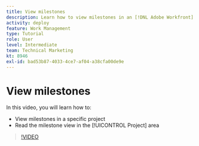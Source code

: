 ```yaml
---
title: View milestones
description: Learn how to view milestones in an [!DNL Adobe Workfront] project, plus use the milestone view in the [!UICONTROL Project] area.
activity: deploy
feature: Work Management
type: Tutorial
role: User
level: Intermediate
team: Technical Marketing
kt: 8946
exl-id: bad53b87-4033-4ce7-af04-a38cfa00de9e
---
```

# View milestones

In this video, you will learn how to:

* View milestones in a specific project
* Read the milestone view in the [!UICONTROL Project] area

>[!VIDEO](https://video.tv.adobe.com/v/335206/?quality=12)
